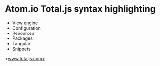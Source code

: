 # Atom.io Total.js syntax highlighting

- View engine
- Configuration
- Resources
- Packages
- Tangular
- Snippets

<www.totaljs.com>
